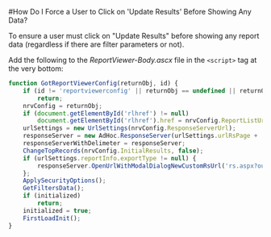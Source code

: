 #How Do I Force a User to Click on 'Update Results' Before Showing Any Data?

To ensure a user must click on "Update Results" before showing any report data (regardless if there are filter parameters or not).

Add the following to the _ReportViewer-Body.ascx_ file in the ``<script>`` tag at the very bottom:
 
```javascript
function GotReportViewerConfig(returnObj, id) {
    if (id != 'reportviewerconfig' || returnObj == undefined || returnObj == null)
        return;
    nrvConfig = returnObj;
    if (document.getElementById('rlhref') != null)
        document.getElementById('rlhref').href = nrvConfig.ReportListUrl;
    urlSettings = new UrlSettings(nrvConfig.ResponseServerUrl);
    responseServer = new AdHoc.ResponseServer(urlSettings.urlRsPage + '?', 0);
    responseServerWithDelimeter = responseServer;
    ChangeTopRecords(nrvConfig.InitialResults, false);
    if (urlSettings.reportInfo.exportType != null) {
        responseServer.OpenUrlWithModalDialogNewCustomRsUrl('rs.aspx?output=' + urlSettings.reportInfo.exportType, 'aspnetForm', 'reportFrame', nrvConfig.ResponseServerUrl);
    };
    ApplySecurityOptions();
    GetFiltersData();
    if (initialized)
        return;
    initialized = true;
    FirstLoadInit();
}
```